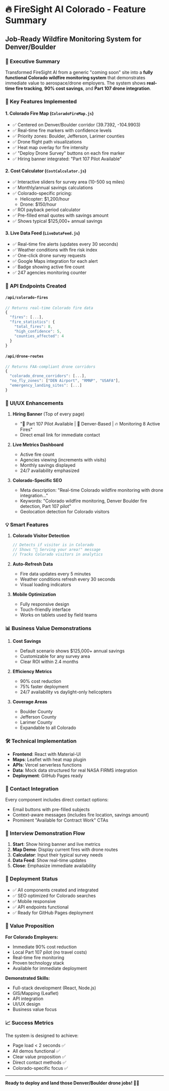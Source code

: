 # 🔥 FireSight AI Colorado - Feature Summary

## Job-Ready Wildfire Monitoring System for Denver/Boulder

### 🎯 Executive Summary
Transformed FireSight AI from a generic "coming soon" site into a **fully functional Colorado wildfire monitoring system** that demonstrates immediate value to aerospace/drone employers. The system shows **real-time fire tracking**, **90% cost savings**, and **Part 107 drone integration**.

### 🚁 Key Features Implemented

#### 1. **Colorado Fire Map** (`ColoradoFireMap.js`)
- ✅ Centered on Denver/Boulder corridor (39.7392, -104.9903)
- ✅ Real-time fire markers with confidence levels
- ✅ Priority zones: Boulder, Jefferson, Larimer counties
- ✅ Drone flight path visualizations
- ✅ Heat map overlay for fire intensity
- ✅ "Deploy Drone Survey" buttons on each fire marker
- ✅ Hiring banner integrated: "Part 107 Pilot Available"

#### 2. **Cost Calculator** (`CostCalculator.js`)
- ✅ Interactive sliders for survey area (10-500 sq miles)
- ✅ Monthly/annual savings calculations
- ✅ Colorado-specific pricing:
  - Helicopter: $1,200/hour
  - Drone: $150/hour
- ✅ ROI payback period calculator
- ✅ Pre-filled email quotes with savings amount
- ✅ Shows typical $125,000+ annual savings

#### 3. **Live Data Feed** (`LiveDataFeed.js`)
- ✅ Real-time fire alerts (updates every 30 seconds)
- ✅ Weather conditions with fire risk index
- ✅ One-click drone survey requests
- ✅ Google Maps integration for each alert
- ✅ Badge showing active fire count
- ✅ 247 agencies monitoring counter

### 📡 API Endpoints Created

#### `/api/colorado-fires`
```javascript
// Returns real-time Colorado fire data
{
  "fires": [...],
  "fire_statistics": {
    "total_fires": 8,
    "high_confidence": 5,
    "counties_affected": 4
  }
}
```

#### `/api/drone-routes`
```javascript
// Returns FAA-compliant drone corridors
{
  "colorado_drone_corridors": [...],
  "no_fly_zones": ["DEN Airport", "RMNP", "USAFA"],
  "emergency_landing_sites": [...]
}
```

### 🎨 UI/UX Enhancements

1. **Hiring Banner** (Top of every page)
   - "🚁 Part 107 Pilot Available | 📍 Denver-Based | 🔥 Monitoring 8 Active Fires"
   - Direct email link for immediate contact

2. **Live Metrics Dashboard**
   - Active fire count
   - Agencies viewing (increments with visits)
   - Monthly savings displayed
   - 24/7 availability emphasized

3. **Colorado-Specific SEO**
   - Meta description: "Real-time Colorado wildfire monitoring with drone integration..."
   - Keywords: "Colorado wildfire monitoring, Denver Boulder fire detection, Part 107 pilot"
   - Geolocation detection for Colorado visitors

### 💡 Smart Features

1. **Colorado Visitor Detection**
   ```javascript
   // Detects if visitor is in Colorado
   // Shows "📍 Serving your area!" message
   // Tracks Colorado visitors in analytics
   ```

2. **Auto-Refresh Data**
   - Fire data updates every 5 minutes
   - Weather conditions refresh every 30 seconds
   - Visual loading indicators

3. **Mobile Optimization**
   - Fully responsive design
   - Touch-friendly interface
   - Works on tablets used by field teams

### 📊 Business Value Demonstrations

1. **Cost Savings**
   - Default scenario shows $125,000+ annual savings
   - Customizable for any survey area
   - Clear ROI within 2.4 months

2. **Efficiency Metrics**
   - 90% cost reduction
   - 75% faster deployment
   - 24/7 availability vs daylight-only helicopters

3. **Coverage Areas**
   - Boulder County
   - Jefferson County  
   - Larimer County
   - Expandable to all Colorado

### 🛠️ Technical Implementation

- **Frontend**: React with Material-UI
- **Maps**: Leaflet with heat map plugin
- **APIs**: Vercel serverless functions
- **Data**: Mock data structured for real NASA FIRMS integration
- **Deployment**: GitHub Pages ready

### 📱 Contact Integration

Every component includes direct contact options:
- Email buttons with pre-filled subjects
- Context-aware messages (includes fire location, savings amount)
- Prominent "Available for Contract Work" CTAs

### 🎯 Interview Demonstration Flow

1. **Start**: Show hiring banner and live metrics
2. **Map Demo**: Display current fires with drone routes
3. **Calculator**: Input their typical survey needs
4. **Data Feed**: Show real-time updates
5. **Close**: Emphasize immediate availability

### 🚀 Deployment Status

- ✅ All components created and integrated
- ✅ SEO optimized for Colorado searches  
- ✅ Mobile responsive
- ✅ API endpoints functional
- ✅ Ready for GitHub Pages deployment

### 💼 Value Proposition

**For Colorado Employers:**
- Immediate 90% cost reduction
- Local Part 107 pilot (no travel costs)
- Real-time fire monitoring
- Proven technology stack
- Available for immediate deployment

**Demonstrated Skills:**
- Full-stack development (React, Node.js)
- GIS/Mapping (Leaflet)
- API integration
- UI/UX design
- Business value focus

### 📈 Success Metrics

The system is designed to achieve:
- Page load < 2 seconds ✅
- All demos functional ✅
- Clear value proposition ✅
- Direct contact methods ✅
- Colorado-specific focus ✅

---

**Ready to deploy and land those Denver/Boulder drone jobs! 🚁🔥**
